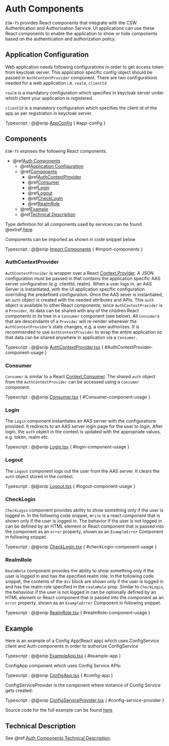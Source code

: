 # Auth Components

`ESW-TS` provides React components that integrate with the CSW
Authentication and Authorization Service. UI applications can use these React components to
enable the application to show or hide components based on the authentication and authorization policy.

## Application Configuration

Web application needs following configurations in order to get access token from keycloak server. This application specific
config object should be passed in `AuthContextProvider` component. There are two configurations needed for a web application
i.e. `realm`, `clientId`

`realm` is a mandatory configuration which specifies in keycloak server under which client your application is registered.

`clientId` is a mandatory configuration which specifies the client id of the app as per registration
in keycloak server.

Typescript
:   @@snip [AppConfig](../../../../example/src/config/AppConfig.ts) { #app-config }

## Components

`ESW-TS` exposes the following React components.

- @ref[Auth Components](#auth-components)
  - @ref[Application Configuration](#application-configuration)
  - @ref[Components](#components)
    - @ref[AuthContextProvider](#authcontextprovider)
    - @ref[Consumer](#consumer)
    - @ref[Login](#login)
    - @ref[Logout](#logout)
    - @ref[CheckLogin](#checklogin)
    - @ref[RealmRole](#realmrole)
  - @ref[Example](#example)
  - @ref[Technical Description](#technical-description)

Type definition for all components used by services can be found @extref:[here](ts-docs:modules/components.html)

Components can be imported as shown in code snippet below

Typescript
:   @@snip [Import Components](../../../../example/src/components/NavComponent.tsx) { #import-components }

### AuthContextProvider

`AuthContextProvider` is wrapper over a React [Context.Provider](https://reactjs.org/docs/context.html#contextprovider).
A JSON configuration must be passed in that contains the application specific AAS server configuration
(e.g. clientId, realm). When a user logs in, an AAS Server is instantiated, with the UI application specific
configuration overriding the predefined configuration.
Once the AAS sever is instantiated, an `auth` object is created with the needed attributes and APIs. This `auth` object
is available to other React components; since `AuthContextProvider` is a `Provider`, its data can be shared with any of
the children React components in its tree in a `Consumer` component (see below). All `Consumer`s that are
descendants of a `Provider` will re-render whenever the `AuthContextProvider`’s state changes, e.g. a user authorizes.
It is recommended to use `AuthContextProvider` to wrap the entire application so that data can be shared anywhere in
application via a `Consumer`.

Typescript
:   @@snip [AuthContextProvider.tsx](../../../../example/src/components/ExampleApp.tsx) { #AuthContextProvider-component-usage }

### Consumer

`Consumer` is similar to a React [Context.Consumer](https://reactjs.org/docs/context.html#contextconsumer).
The shared `auth` object from the `AuthContextProvider` can be accessed using a `Consumer` component.

Typescript
:   @@snip [Consumer.tsx](../../../../example/src/components/Read.tsx) { #Consumer-component-usage }

### Login

The `Login` component instantiates an AAS server with the configurations provided. It redirects to an AAS server login page
for the user to login. After login, the `auth` object in the context is updated with the appropriate values,
e.g. token, realm etc.

Typescript
:   @@snip [Login.tsx](../../../../example/src/components/NavComponent.tsx) { #login-component-usage }

### Logout

The `Logout` component logs out the user from the AAS server. It clears the `auth` object stored in the context.

Typescript
:   @@snip [Logout.tsx](../../../../example/src/components/NavComponent.tsx) { #logout-component-usage }

### CheckLogin

`CheckLogin` component provides ability to show something only if the user is logged in.
In the following code snippet, `Write` is a react component that is shown only if the user is logged in.
The behavior if the user is not logged in can be defined by an HTML element or React component that is
passed into the component as an `error` property, shown as an `ExampleError` Component in following snippet.

Typescript
:   @@snip [CheckLogin.tsx](../../../../example/src/components/ExampleApp.tsx) { #checkLogin-component-usage }

### RealmRole

`RealmRole` component provides the ability to show something only if the user is logged in and has the specified realm role.
In the following code snippet, the contents of the `div` block are shown only if the user is logged in and
has the realm role specified in the `realmRole` prop.  Similar to `CheckLogin`,
the behaviour if the user is not logged in can be optionally defined by an HTML element or React component
that is passed into the component as an `error` property, shown as an `ExampleError` Component in following snippet.

Typescript
:   @@snip [RealmRole.tsx](../../../../example/src/components/ExampleApp.tsx) { #realmRole-component-usage }

## Example

Here is an example of a Config App(React app) which uses ConfigService client
and Auth components in order to authorize ConfigService

Typescript
:   @@snip [ExampleApp.tsx](../../../../example/src/components/ExampleApp.tsx) { #example-app }

ConfigApp component which uses Config Service APIs:

Typescript
:   @@snip [ConfigApp.tsx](../../../../example/src/components/config/ConfigApp.tsx) { #config-app }

ConfigServiceProvider is the component where instance of Config Service gets created:

Typescript
:   @@snip [ConfigServiceProvider.tsx](../../../../example/src/components/config/context/ConfigServiceProvider.tsx) { #config-service-provider }

Source code for the full example can be found [here]($github.dir.base_url$/example/src)

## Technical Description

See @ref:[Auth Components Technical Description](../technical/auth-components.md).
